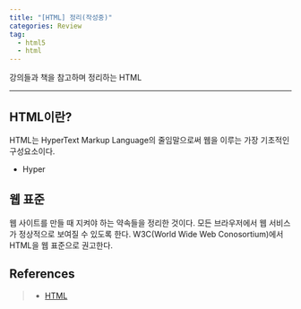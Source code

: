 ```yaml
---  
title: "[HTML] 정리(작성중)"  
categories: Review  
tag:
  - html5
  - html
--- 
```


강의들과 책을 참고하며 정리하는 HTML

---

## HTML이란?

HTML는 HyperText Markup Language의 줄임말으로써 웹을 이루는 가장 기초적인 구성요소이다. 

- Hyper

## 웹 표준

웹 사이트를 만들 때 지켜야 하는 약속들을 정리한 것이다. 모든 브라우저에서 웹 서비스가 정상적으로 보여질 수 있도록 한다. W3C(World Wide Web Conosortium)에서 HTML을 웹 표준으로 권고한다. 


## References
>- [HTML](https://developer.mozilla.org/ko/docs/Web/HTML)